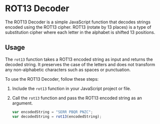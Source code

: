 # ROT13 Decoder

The ROT13 Decoder is a simple JavaScript function that decodes strings encoded using the ROT13 cipher. ROT13 (rotate by 13 places) is a type of substitution cipher where each letter in the alphabet is shifted 13 positions.

## Usage

The `rot13` function takes a ROT13 encoded string as input and returns the decoded string. It preserves the case of the letters and does not transform any non-alphabetic characters such as spaces or punctuation.

To use the ROT13 Decoder, follow these steps:

1. Include the `rot13` function in your JavaScript project or file.

2. Call the `rot13` function and pass the ROT13 encoded string as an argument.

   ```javascript
   var encodedString = "SERR PBQR PNZC";
   var decodedString = rot13(encodedString);

